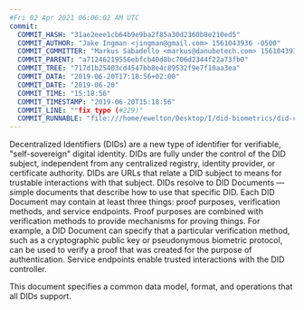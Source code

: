 ```yaml
---
#Fri 02 Apr 2021 06:06:02 AM UTC
commit:
  COMMIT_HASH: "31ae2eee1cb64b9e9ba2f85a30d2360b8e210ed5"
  COMMIT_AUTHOR: "Jake Ingman <jingman@gmail.com> 1561043936 -0500"
  COMMIT_COMMITTER: "Markus Sabadello <markus@danubetech.com> 1561043936 +0200"
  COMMIT_PARENT: "a71246219556ebfcb40d8bc706d2344f22a73fb0"
  COMMIT_TREE: "717d1b25403cd4547bb8e4c89532f9e7f10aa3ea"
  COMMIT_DATA: "2019-06-20T17:18:56+02:00"
  COMMIT_DATE: "2019-06-20"
  COMMIT_TIME: "15:18:56"
  COMMIT_TIMESTAMP: "2019-06-20T15:18:56"
  COMMIT_LINE: ""fix typo (#229)"
  COMMIT_RUNNABLE: "file:///home/ewelton/Desktop/I/did-biometrics/did-core-dataset/analysis/gitinfo/31ae2eee1cb64b9e9ba2f85a30d2360b8e210ed5/snapshot/index.html"
---
```


<section id="abstract">
<p>
Decentralized Identifiers (DIDs) are a new type of identifier for
verifiable, "self-sovereign" digital identity. DIDs are fully under the
control of the DID subject, independent from any centralized registry,
identity provider, or certificate authority. DIDs are URLs that relate
a DID subject to means for trustable interactions with that subject.
DIDs resolve to DID Documents — simple documents that describe how to
use that specific DID. Each DID Document may contain at least three
things: proof purposes, verification methods, and service endpoints.
Proof purposes are combined with verification methods to provide mechanisms
for proving things. For example, a DID Document can specify that a particular
verification method, such as a cryptographic public key or pseudonymous
biometric protocol, can be used to verify a proof that was created for the
purpose of authentication. Service endpoints enable trusted interactions with
the DID controller.
    </p>
<p>
This document specifies a common data model, format, and operations
that all DIDs support.
    </p>
</section>
